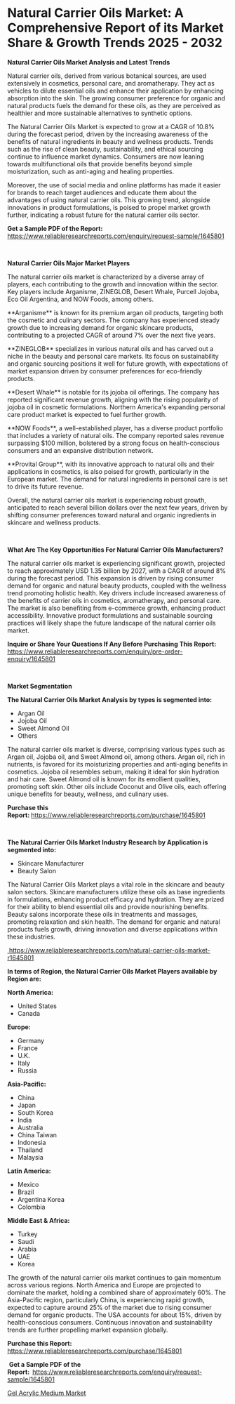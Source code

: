 <p><h1>Natural Carrier Oils Market: A Comprehensive Report of its Market Share & Growth Trends 2025 - 2032</h1></p><p><strong>Natural Carrier Oils Market Analysis and Latest Trends</strong></p>
<p><p>Natural carrier oils, derived from various botanical sources, are used extensively in cosmetics, personal care, and aromatherapy. They act as vehicles to dilute essential oils and enhance their application by enhancing absorption into the skin. The growing consumer preference for organic and natural products fuels the demand for these oils, as they are perceived as healthier and more sustainable alternatives to synthetic options.</p><p>The Natural Carrier Oils Market is expected to grow at a CAGR of 10.8% during the forecast period, driven by the increasing awareness of the benefits of natural ingredients in beauty and wellness products. Trends such as the rise of clean beauty, sustainability, and ethical sourcing continue to influence market dynamics. Consumers are now leaning towards multifunctional oils that provide benefits beyond simple moisturization, such as anti-aging and healing properties.</p><p>Moreover, the use of social media and online platforms has made it easier for brands to reach target audiences and educate them about the advantages of using natural carrier oils. This growing trend, alongside innovations in product formulations, is poised to propel market growth further, indicating a robust future for the natural carrier oils sector.</p></p>
<p><strong>Get a Sample PDF of the Report:&nbsp;</strong> <a href="https://www.reliableresearchreports.com/enquiry/request-sample/1645801?utm_campaign=3383&utm_medium=2&utm_source=Github&utm_content=ia&utm_term=01042025&utm_id=natural-carrier-oils">https://www.reliableresearchreports.com/enquiry/request-sample/1645801</a></p>
<p>&nbsp;</p>
<p><strong>Natural Carrier Oils Major Market Players</strong></p>
<p><p>The natural carrier oils market is characterized by a diverse array of players, each contributing to the growth and innovation within the sector. Key players include Arganisme, ZINEGLOB, Desert Whale, Purcell Jojoba, Eco Oil Argentina, and NOW Foods, among others.</p><p>**Arganisme** is known for its premium argan oil products, targeting both the cosmetic and culinary sectors. The company has experienced steady growth due to increasing demand for organic skincare products, contributing to a projected CAGR of around 7% over the next five years.</p><p>**ZINEGLOB** specializes in various natural oils and has carved out a niche in the beauty and personal care markets. Its focus on sustainability and organic sourcing positions it well for future growth, with expectations of market expansion driven by consumer preferences for eco-friendly products.</p><p>**Desert Whale** is notable for its jojoba oil offerings. The company has reported significant revenue growth, aligning with the rising popularity of jojoba oil in cosmetic formulations. Northern America's expanding personal care product market is expected to fuel further growth.</p><p>**NOW Foods**, a well-established player, has a diverse product portfolio that includes a variety of natural oils. The company reported sales revenue surpassing $100 million, bolstered by a strong focus on health-conscious consumers and an expansive distribution network.</p><p>**Provital Group**, with its innovative approach to natural oils and their applications in cosmetics, is also poised for growth, particularly in the European market. The demand for natural ingredients in personal care is set to drive its future revenue.</p><p>Overall, the natural carrier oils market is experiencing robust growth, anticipated to reach several billion dollars over the next few years, driven by shifting consumer preferences toward natural and organic ingredients in skincare and wellness products.</p></p>
<p>&nbsp;</p>
<p><strong>What Are The Key Opportunities For Natural Carrier Oils Manufacturers?</strong></p>
<p><p>The natural carrier oils market is experiencing significant growth, projected to reach approximately USD 1.35 billion by 2027, with a CAGR of around 8% during the forecast period. This expansion is driven by rising consumer demand for organic and natural beauty products, coupled with the wellness trend promoting holistic health. Key drivers include increased awareness of the benefits of carrier oils in cosmetics, aromatherapy, and personal care. The market is also benefiting from e-commerce growth, enhancing product accessibility. Innovative product formulations and sustainable sourcing practices will likely shape the future landscape of the natural carrier oils market.</p></p>
<p><strong>Inquire or Share Your Questions If Any Before Purchasing This Report:</strong> <a href="https://www.reliableresearchreports.com/enquiry/pre-order-enquiry/1645801?utm_campaign=3383&utm_medium=2&utm_source=Github&utm_content=ia&utm_term=01042025&utm_id=natural-carrier-oils">https://www.reliableresearchreports.com/enquiry/pre-order-enquiry/1645801</a></p>
<p>&nbsp;</p>
<p><strong>Market Segmentation</strong></p>
<p><strong>The Natural Carrier Oils Market Analysis by types is segmented into:</strong></p>
<p><ul><li>Argan Oil</li><li>Jojoba Oil</li><li>Sweet Almond Oil</li><li>Others</li></ul></p>
<p><p>The natural carrier oils market is diverse, comprising various types such as Argan oil, Jojoba oil, and Sweet Almond oil, among others. Argan oil, rich in nutrients, is favored for its moisturizing properties and anti-aging benefits in cosmetics. Jojoba oil resembles sebum, making it ideal for skin hydration and hair care. Sweet Almond oil is known for its emollient qualities, promoting soft skin. Other oils include Coconut and Olive oils, each offering unique benefits for beauty, wellness, and culinary uses.</p></p>
<p><strong>Purchase this Report:&nbsp;</strong><a href="https://www.reliableresearchreports.com/purchase/1645801?utm_campaign=3383&utm_medium=2&utm_source=Github&utm_content=ia&utm_term=01042025&utm_id=natural-carrier-oils">https://www.reliableresearchreports.com/purchase/1645801</a></p>
<p>&nbsp;</p>
<p><strong>The Natural Carrier Oils Market Industry Research by Application is segmented into:</strong></p>
<p><ul><li>Skincare Manufacturer</li><li>Beauty Salon</li></ul></p>
<p><p>The Natural Carrier Oils Market plays a vital role in the skincare and beauty salon sectors. Skincare manufacturers utilize these oils as base ingredients in formulations, enhancing product efficacy and hydration. They are prized for their ability to blend essential oils and provide nourishing benefits. Beauty salons incorporate these oils in treatments and massages, promoting relaxation and skin health. The demand for organic and natural products fuels growth, driving innovation and diverse applications within these industries.</p></p>
<p><a href="https://www.reliableresearchreports.com/natural-carrier-oils-market-r1645801?utm_campaign=3383&utm_medium=2&utm_source=Github&utm_content=ia&utm_term=01042025&utm_id=natural-carrier-oils">&nbsp;https://www.reliableresearchreports.com/natural-carrier-oils-market-r1645801</a></p>
<p><strong>In terms of Region, the Natural Carrier Oils Market Players available by Region are:</strong></p>
<p>
    <p> <strong> North America: </strong>
        <ul>
            <li>United States</li>
            <li>Canada</li>
        </ul>
        </p> 
    <p> <strong> Europe: </strong>
        <ul>
            <li>Germany</li>
            <li>France</li>
            <li>U.K.</li>
            <li>Italy</li>
            <li>Russia</li>
        </ul>
        </p> 
    <p> <strong> Asia-Pacific: </strong>
        <ul>
            <li>China</li>
            <li>Japan</li>
            <li>South Korea</li>
            <li>India</li>
            <li>Australia</li>
            <li>China Taiwan</li>
            <li>Indonesia</li>
            <li>Thailand</li>
            <li>Malaysia</li>
        </ul>
        </p> 
    <p> <strong> Latin America: </strong>
        <ul>
            <li>Mexico</li>
            <li>Brazil</li>
            <li>Argentina Korea</li>
            <li>Colombia</li>
        </ul>
        </p> 
    <p> <strong> Middle East & Africa: </strong>
        <ul>
            <li>Turkey</li>
            <li>Saudi</li>
            <li>Arabia</li>
            <li>UAE</li>
            <li>Korea</li>
        </ul>
    </p>
    </p>
<p><p>The growth of the natural carrier oils market continues to gain momentum across various regions. North America and Europe are projected to dominate the market, holding a combined share of approximately 60%. The Asia-Pacific region, particularly China, is experiencing rapid growth, expected to capture around 25% of the market due to rising consumer demand for organic products. The USA accounts for about 15%, driven by health-conscious consumers. Continuous innovation and sustainability trends are further propelling market expansion globally.</p></p>
<p><strong>Purchase this Report: </strong><a href="https://www.reliableresearchreports.com/purchase/1645801?utm_campaign=3383&utm_medium=2&utm_source=Github&utm_content=ia&utm_term=01042025&utm_id=natural-carrier-oils">https://www.reliableresearchreports.com/purchase/1645801</a></p>
<p>&nbsp;<strong>Get a Sample PDF of the Report:&nbsp;&nbsp;</strong><a href="https://www.reliableresearchreports.com/enquiry/request-sample/1645801?utm_campaign=3383&utm_medium=2&utm_source=Github&utm_content=ia&utm_term=01042025&utm_id=natural-carrier-oils">https://www.reliableresearchreports.com/enquiry/request-sample/1645801</a></p>
<p><strong></strong></p>
<p><p><a href="https://github.com/porstheftyux/Market-Research-Report-List-1/blob/main/gel-acrylic-medium-market.md?utm_campaign=3383&utm_medium=2&utm_source=Github&utm_content=ia&utm_term=01042025&utm_id=natural-carrier-oils">Gel Acrylic Medium Market</a></p></p>